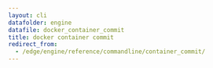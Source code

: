 ```yaml
---
layout: cli
datafolder: engine
datafile: docker_container_commit
title: docker container commit
redirect_from:
  - /edge/engine/reference/commandline/container_commit/
---
```

